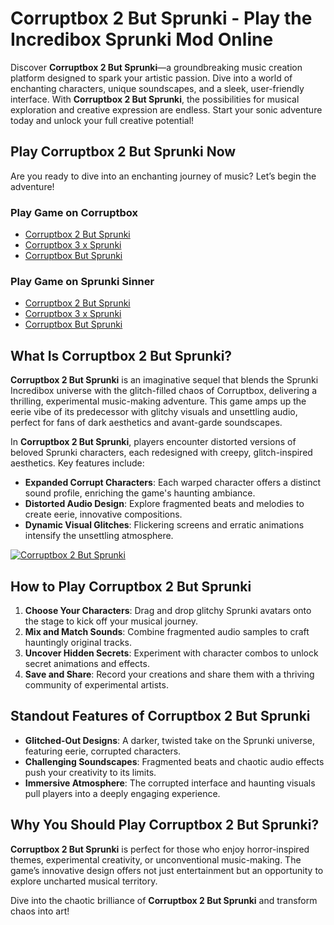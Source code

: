# Corruptbox 2 But Sprunki - Play the Incredibox Sprunki Mod Online  

Discover **Corruptbox 2 But Sprunki**—a groundbreaking music creation platform designed to spark your artistic passion. Dive into a world of enchanting characters, unique soundscapes, and a sleek, user-friendly interface. With **Corruptbox 2 But Sprunki**, the possibilities for musical exploration and creative expression are endless. Start your sonic adventure today and unlock your full creative potential!

## Play Corruptbox 2 But Sprunki Now
Are you ready to dive into an enchanting journey of music? Let’s begin the adventure!

### Play Game on Corruptbox

- [Corruptbox 2 But Sprunki](https://corruptbox.com/corruptbox-2-but-sprunki)
- [Corruptbox 3 x Sprunki](https://corruptbox.com/corruptbox-3-x-sprunki)
- [Corruptbox But Sprunki](https://corruptbox.com/corruptbox-but-sprunki)

### Play Game on Sprunki Sinner

- [Corruptbox 2 But Sprunki](https://sprunkisinner.org/corruptbox-2-but-sprunki)
- [Corruptbox 3 x Sprunki](https://sprunkisinner.org/sprunki-corruptbox-3-infected-war)
- [Corruptbox But Sprunki](https://sprunkisinner.org/corruptbox-but-sprunki)

## What Is Corruptbox 2 But Sprunki?  

**Corruptbox 2 But Sprunki** is an imaginative sequel that blends the Sprunki Incredibox universe with the glitch-filled chaos of Corruptbox, delivering a thrilling, experimental music-making adventure. This game amps up the eerie vibe of its predecessor with glitchy visuals and unsettling audio, perfect for fans of dark aesthetics and avant-garde soundscapes.  

In **Corruptbox 2 But Sprunki**, players encounter distorted versions of beloved Sprunki characters, each redesigned with creepy, glitch-inspired aesthetics. Key features include:  

- **Expanded Corrupt Characters**: Each warped character offers a distinct sound profile, enriching the game's haunting ambiance.  
- **Distorted Audio Design**: Explore fragmented beats and melodies to create eerie, innovative compositions.  
- **Dynamic Visual Glitches**: Flickering screens and erratic animations intensify the unsettling atmosphere.  


[![Corruptbox 2 But Sprunki](https://sprunkisinner.org/_nuxt/corruptbox-2-but-sprunki.Dd6y891n.jpg)](https://sprunkisinner.org/corruptbox-2-but-sprunki)


## How to Play Corruptbox 2 But Sprunki  

1. **Choose Your Characters**: Drag and drop glitchy Sprunki avatars onto the stage to kick off your musical journey.  
2. **Mix and Match Sounds**: Combine fragmented audio samples to craft hauntingly original tracks.  
3. **Uncover Hidden Secrets**: Experiment with character combos to unlock secret animations and effects.  
4. **Save and Share**: Record your creations and share them with a thriving community of experimental artists.  


## Standout Features of Corruptbox 2 But Sprunki

- **Glitched-Out Designs**: A darker, twisted take on the Sprunki universe, featuring eerie, corrupted characters.  
- **Challenging Soundscapes**: Fragmented beats and chaotic audio effects push your creativity to its limits.  
- **Immersive Atmosphere**: The corrupted interface and haunting visuals pull players into a deeply engaging experience.  


## Why You Should Play Corruptbox 2 But Sprunki?

**Corruptbox 2 But Sprunki** is perfect for those who enjoy horror-inspired themes, experimental creativity, or unconventional music-making. The game’s innovative design offers not just entertainment but an opportunity to explore uncharted musical territory.  

Dive into the chaotic brilliance of **Corruptbox 2 But Sprunki** and transform chaos into art!  
